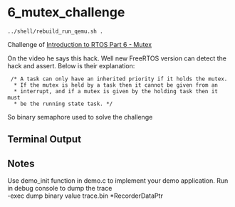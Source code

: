 # 6_mutex_challenge

```
../shell/rebuild_run_qemu.sh .
```

Challenge of [Introduction to RTOS Part 6 - Mutex](https://www.youtube.com/watch?v=I55auRpbiTs&list=PLEBQazB0HUyQ4hAPU1cJED6t3DU0h34bz&index=6)

On the video he says this hack.
Well new FreeRTOS version can detect the hack and assert.
Below is their explanation:
```
 /* A task can only have an inherited priority if it holds the mutex.
  * If the mutex is held by a task then it cannot be given from an
  * interrupt, and if a mutex is given by the holding task then it must
  * be the running state task. */
```
So binary semaphore used to solve the challenge

## Terminal Output

## Notes
Use demo_init function in demo.c to implement your demo application.
Run in debug console to dump the trace  
-exec dump binary value trace.bin *RecorderDataPtr